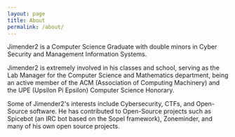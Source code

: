 ```yaml
---
layout: page
title: About
permalink: /about/
---
```


Jimender2 is a Computer Science Graduate with double minors in Cyber Security and Management Information Systems.

Jimender2 is extremely involved in his classes and school, serving as the Lab Manager for the Computer Science and Mathematics department, being an active member of the ACM (Association of Computing Machinery) and the UPE (Upsilon Pi Epsilon) Computer Science Honorary.

Some of Jimender2's interests include Cybersecurity, CTFs, and Open-Source software.  He has contributed to Open-Source projects such as Spicebot (an IRC bot based on the Sopel framework), Zoneminder, and many of his own open source projects.
